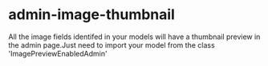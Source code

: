 # admin-image-thumbnail

All the image fields identifed in your models will have a thumbnail preview in the admin page.Just need to import your model from the class 'ImagePreviewEnabledAdmin'
